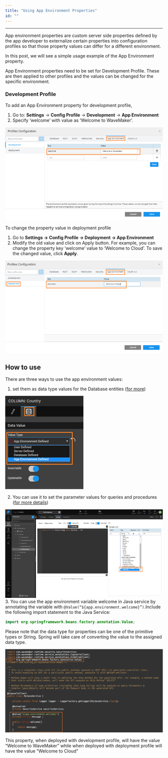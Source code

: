 ```yaml
---
title: "Using App Environment Properties"
id: ""
---
```

---
App environment properties are custom server side properties defined by the app developer to externalize certain properties into configuration profiles so that those property values can differ for a different environment.

In this post, we will see a simple usage example of the App Environment property.

App Environment properties need to be set for Development Profile. These are then applied to other profiles and the values can be changed for the specific environment.

### Development Profile
To add an App Environment property for development profile, 
1. Go to: **Settings** -> **Config Profile** -> **Development** -> **App Environment**
2. Specify ‘welcome’ with value as ‘Welcome to WaveMaker’.  

[![](/learn/assets/config_howto_appenv1.png)](/learn/assets/config_howto_appenv1.png)

To change the property value in deployment profile
1. Go to **Settings -> Config Profile -> Deployment -> App Environment** 
2. Modify the old value and click on Apply button. For example, you can change the property key ‘welcome’ value to ‘Welcome to Cloud’. To save the changed value, click **Apply**.  

[![](/learn/assets/config_howto_appenv2.png)](/learn/assets/config_howto_appenv2.png)

## How to use
There are three ways to use the app environment values:

1.  set them as data type values for the Database entities ([for more](/learn/app-development/services/database-services/working-database-schema/#column-metadata-configuration))  

[![](/learn/assets/config_howto_appenv3a.png)](/learn/assets/config_howto_appenv3a.png)

2.  You can use it to set the parameter values for queries and procedures ([for more details](/learn/app-development/services/database-services/working-with-queries/#query-creation-parameterised))  

[![](/learn/assets/config_howto_appenv3b.png)](/learn/assets/config_howto_appenv3b.png)
3.  You can use the app environment variable welcome in Java service by annotating the variable with `@Value(“${app.environment.welcome}”)`.Include the following import statement to the Java Service:  

```Java    
import org.springframework.beans.factory.annotation.Value;
```
      
Please note that the data type for properties can be one of the primitive types or String. Spring will take care of converting the value to the assigned data type.  

[![](/learn/assets/config_howto_appenv3.png)](/learn/assets/config_howto_appenv3.png)

This property, when deployed with development profile, will have the value “Welcome to WaveMaker” while when deployed with deployment profile will have the value “Welcome to Cloud”
